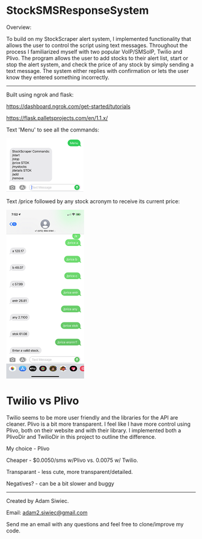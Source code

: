 # StockSMSResponseSystem

Overview: 

To build on my StockScraper alert system, I implemented functionality that allows the user to control the script using text messages. Throughout the process I familiarized myself with two popular VoIP/SMSoIP, Twilio and Plivo. The program allows the user to add stocks to their alert list, start or stop the alert system, and check
the price of any stock by simply sending a text message. The system either replies with confirmation or lets the user know they entered something incorrectly. 
***************************************************

Built using ngrok and flask:

https://dashboard.ngrok.com/get-started/tutorials

https://flask.palletsprojects.com/en/1.1.x/

Text 'Menu' to see all the commands:

![alt text](https://github.com/adamsiwiec1/StockSMSResponseSystem/blob/master/etc/StockSMSResponse2.png?raw=true)

Text /price followed by any stock acronym to receive its current price:

![alt text](https://github.com/adamsiwiec1/StockSMSResponseSystem/blob/master/etc/StockSMSResponsePrice.png?raw=true)

# Twilio vs Plivo
Twilio seems to be more user friendly and the libraries for the API are cleaner. Plivo is a bit more transparent. I feel like I have more control using Plivo, both on their website and with their library. I implemented both a PlivoDir and TwilioDir in this project to outline the difference. 

My choice - Plivo

Cheaper - $0.0050/sms w/Plivo vs. 0.0075 w/ Twilio.

Transparant - less cute, more transparent/detailed. 

Negatives? - can be a bit slower and buggy

**************************************************
Created by Adam Siwiec.

Email: adam2.siwiec@gmail.com

Send me an email with any questions and feel free to clone/improve my code. 
